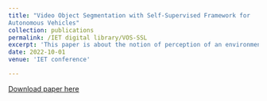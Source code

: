 ```yaml
---
title: "Video Object Segmentation with Self-Supervised Framework for 
Autonomous Vehicles"
collection: publications
permalink: /IET digital library/VOS-SSL
excerpt: 'This paper is about the notion of perception of an environment and conjuring the dynamic variation using VOS .'
date: 2022-10-01
venue: 'IET conference'

---
```


[Download paper here](https://digital-library.theiet.org/content/conferences/10.1049/icp.2023.0315)
